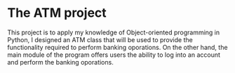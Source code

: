 # The ATM project
This project is to apply my knowledge of Object-oriented programming in Python, I designed an ATM class that will be used to provide the functionality required to perform banking oporations. On the other hand, the main module of the program offers users the ability to log into an account and perform the banking oporations. 

